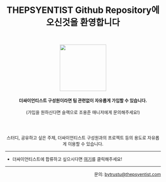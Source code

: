 <h1 align="center">THEPSYENTIST Github Repository에 오신것을 환영합니다</h1>
<br />
<br />
<div align="center">
  <img src="https://github.com/thepsyentist-public/.github/assets/39726717/fd63d75d-8042-4818-b44c-5fe61c04a66e" width="150" />
  <br />
  <h4>더싸이언티스트 구성원이라면 팀 관련없이 자유롭게 가입할 수 있습니다.</h4>
  <p>(가입을 원하신다면 슬랙으로 조용준 매니저에게 문의해주세요!)</p>
  <br /><br />
  <p>스터디, 공유하고 싶은 주제, 더싸이언티스트 구성원과의 프로젝트 등의 용도로 자유롭게 이용할 수 있습니다.</p>
</div>

- - -

- 더싸이언티스트에 합류하고 싶으시다면 [여기](https://thepsyentist.com)를 클릭해주세요!

- - -

<div align="right">
  문의: <a href="mailto:bytrustu@thepsyentist.com">bytrustu@thepsyentist.com</a>
</div>
